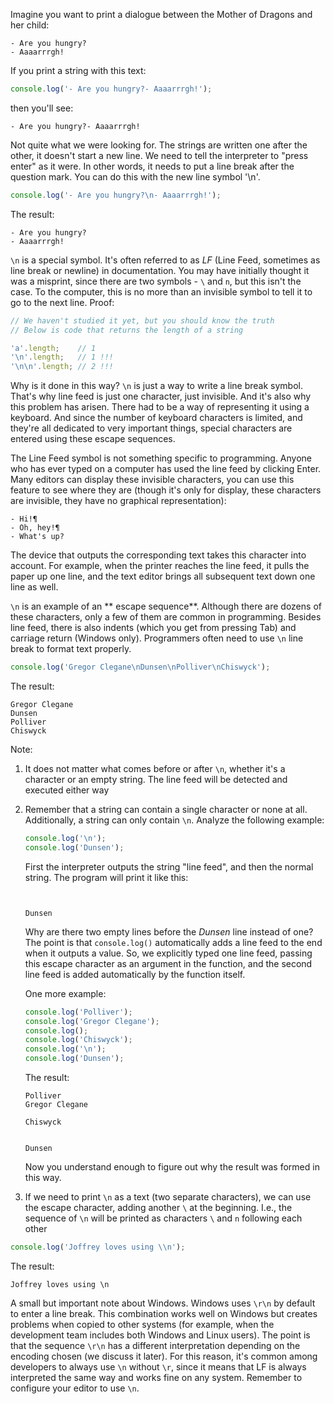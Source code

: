 
Imagine you want to print a dialogue between the Mother of Dragons and her child:

```
- Are you hungry?
- Aaaarrrgh!
```

If you print a string with this text:

```javascript
console.log('- Are you hungry?- Aaaarrrgh!');
```

then you'll see:

```
- Are you hungry?- Aaaarrrgh!
```

Not quite what we were looking for. The strings are written one after the other, it doesn't start a new line. We need to tell the interpreter to "press enter" as it were. In other words, it needs to put a line break after the question mark. You can do this with the new line symbol '\n'.

```javascript
console.log('- Are you hungry?\n- Aaaarrrgh!');
```

The result:

```
- Are you hungry?
- Aaaarrrgh!
```

`\n` is a special symbol. It's often referred to as *LF* (Line Feed, sometimes as line break or newline) in documentation. You may have initially thought it was a misprint, since there are two symbols - `\` and `n`, but this isn't the case. To the computer, this is no more than an invisible symbol to tell it to go to the next line. Proof:

```javascript
// We haven't studied it yet, but you should know the truth
// Below is code that returns the length of a string

'a'.length;    // 1
'\n'.length;   // 1 !!!
'\n\n'.length; // 2 !!!
```

Why is it done in this way? `\n` is just a way to write a line break symbol. That's why line feed is just one character, just invisible. And it's also why this problem has arisen. There had to be a way of representing it using a keyboard. And since the number of keyboard characters is limited, and they're all dedicated to very important things, special characters are entered using these escape sequences.

The Line Feed symbol is not something specific to programming. Anyone who has ever typed on a computer has used the line feed by clicking Enter. Many editors can display these invisible characters, you can use this feature to see where they are (though it's only for display, these characters are invisible, they have no graphical representation):

```text
- Hi!¶
- Oh, hey!¶
- What's up?
```

The device that outputs the corresponding text takes this character into account. For example, when the printer reaches the line feed, it pulls the paper up one line, and the text editor brings all subsequent text down one line as well.

`\n` is an example of an ** escape sequence**.  Although there are dozens of these characters, only a few of them are common in programming. Besides line feed, there is also indents (which you get from pressing Tab) and carriage return (Windows only). Programmers often need to use `\n` line break to format text properly.

```javascript
console.log('Gregor Clegane\nDunsen\nPolliver\nChiswyck');
```

The result:

```
Gregor Clegane
Dunsen
Polliver
Chiswyck
```

Note:

1. It does not matter what comes before or after `\n`, whether it's a character or an empty string. The line feed will be detected and executed either way

2. Remember that a string can contain a single character or none at all. Additionally, a string can only contain `\n`. Analyze the following example:

    ```javascript
    console.log('\n');
    console.log('Dunsen');
    ```

    First the interpreter outputs the string "line feed", and then the normal string. The program will print it like this:

    ```text


    Dunsen
    ```

    Why are there two empty lines before the *Dunsen* line instead of one? The point is that `console.log()` automatically adds a line feed to the end when it outputs a value. So, we explicitly typed one line feed, passing this escape character as an argument in the function, and the second line feed is added automatically by the function itself.

    One more example:

    ```javascript
    console.log('Polliver');
    console.log('Gregor Clegane');
    console.log();
    console.log('Chiswyck');
    console.log('\n');
    console.log('Dunsen');
    ```

    The result:

    ```text
    Polliver
    Gregor Clegane

    Chiswyck


    Dunsen
    ```

    Now you understand enough to figure out why the result was formed in this way.

3. If we need to print `\n` as a text (two separate characters), we can use the escape character, adding another `\` at the beginning. I.e., the sequence of `\n` will be printed as characters `\` and `n` following each other

```javascript
console.log('Joffrey loves using \\n');
```

The result:

```text
Joffrey loves using \n
```

A small but important note about Windows. Windows uses `\r\n` by default to enter a line break. This combination works well on Windows but creates problems when copied to other systems (for example, when the development team includes both Windows and Linux users). The point is that the sequence `\r\n` has a different interpretation depending on the encoding chosen (we discuss it later). For this reason, it's common among developers to always use `\n` without `\r`, since it means that LF is always interpreted the same way and works fine on any system. Remember to configure your editor to use `\n`.
